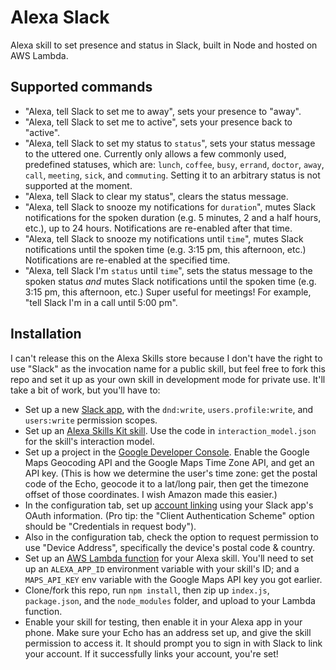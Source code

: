 # Alexa Slack

Alexa skill to set presence and status in Slack, built in Node and hosted on AWS Lambda.

## Supported commands

* "Alexa, tell Slack to set me to away", sets your presence to "away".
* "Alexa, tell Slack to set me to active", sets your presence back to "active".
* "Alexa, tell Slack to set my status to `status`", sets your status message to the uttered one. Currently only allows a few commonly used, predefined statuses, which are: `lunch`, `coffee`, `busy`, `errand`, `doctor`, `away`, `call`, `meeting`, `sick`, and `commuting`. Setting it to an arbitrary status is not supported at the moment.
* "Alexa, tell Slack to clear my status", clears the status message.
* "Alexa, tell Slack to snooze my notifications for `duration`", mutes Slack notifications for the spoken duration (e.g. 5 minutes, 2 and a half hours, etc.), up to 24 hours. Notifications are re-enabled after that time.
* "Alexa, tell Slack to snooze my notifications until `time`", mutes Slack notifications until the spoken time (e.g. 3:15 pm, this afternoon, etc.) Notifications are re-enabled at the specified time.
* "Alexa, tell Slack I'm `status` until `time`", sets the status message to the spoken status _and_ mutes Slack notifications until the spoken time (e.g. 3:15 pm, this afternoon, etc.) Super useful for meetings! For example, "tell Slack I'm in a call until 5:00 pm".

## Installation

I can't release this on the Alexa Skills store because I don't have the right to use "Slack" as the invocation name for a public skill, but feel free to fork this repo and set it up as your own skill in development mode for private use. It'll take a bit of work, but you'll have to:

* Set up a new [Slack app](https://api.slack.com/apps), with the `dnd:write`, `users.profile:write`, and `users:write` permission scopes.
* Set up an [Alexa Skills Kit skill](https://developer.amazon.com/edw/home.html#/skills). Use the code in `interaction_model.json` for the skill's interaction model.
* Set up a project in the [Google Developer Console](https://console.developers.google.com). Enable the Google Maps Geocoding API and the Google Maps Time Zone API, and get an API key. (This is how we determine the user's time zone: get the postal code of the Echo, geocode it to a lat/long pair, then get the timezone offset of those coordinates. I wish Amazon made this easier.)
* In the configuration tab, set up [account linking](https://developer.amazon.com/public/solutions/alexa/alexa-skills-kit/docs/linking-an-alexa-user-with-a-user-in-your-system) using your Slack app's OAuth information. (Pro tip: the "Client Authentication Scheme" option should be "Credentials in request body").
* Also in the configuration tab, check the option to request permission to use "Device Address", specifically the device's postal code & country.
* Set up an [AWS Lambda function](https://developer.amazon.com/public/solutions/alexa/alexa-skills-kit/docs/developing-an-alexa-skill-as-a-lambda-function) for your Alexa skill. You'll need to set up an `ALEXA_APP_ID` environment variable with your skill's ID; and a `MAPS_API_KEY` env variable with the Google Maps API key you got earlier.
* Clone/fork this repo, run `npm install`, then zip up `index.js`, `package.json`, and the `node_modules` folder, and upload to your Lambda function.
* Enable your skill for testing, then enable it in your Alexa app in your phone. Make sure your Echo has an address set up, and give the skill permission to access it. It should prompt you to sign in with Slack to link your account. If it successfully links your account, you're set!
